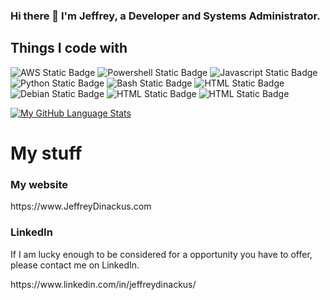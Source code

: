 ### Hi there 👋 I'm Jeffrey, a Developer and Systems Administrator.

## Things I code with

<img alt="AWS Static Badge" src="https://img.shields.io/badge/AWS-red">&nbsp;<img alt="Powershell Static Badge" src="https://img.shields.io/badge/Powershell-black">
<img alt="Javascript Static Badge" src="https://img.shields.io/badge/JavaScript-blue">
<img alt="Python Static Badge" src="https://img.shields.io/badge/Python-darkgreen">
<img alt="Bash Static Badge" src="https://img.shields.io/badge/Bash-Yellow">
<img alt="HTML Static Badge" src="https://img.shields.io/badge/MySQL-00758F">
<img alt="Debian Static Badge" src="https://img.shields.io/badge/Debian-purple">
<img alt="HTML Static Badge" src="https://img.shields.io/badge/HTML5+Bootstrap5+CSS3-6610F2">
<img alt="HTML Static Badge" src="https://img.shields.io/badge/VSCode-lightblue">

[![My GitHub Language Stats](https://github-readme-stats.vercel.app/api/top-langs/?username=jeffreydinackus&langs_count=4&theme=tokyonight)]()




# My stuff

<h3>My website</h3>

<p>https://www.JeffreyDinackus.com</p>

<h3>LinkedIn</h3>
<p>If I am lucky enough to be considered for a opportunity you have to offer, please contact me on LinkedIn.</p>
<p>https://www.linkedin.com/in/jeffreydinackus/</p>








<!--
**JeffreyDinackus/JeffreyDinackus** is a ✨ _special_ ✨ repository because its `README.md` (this file) appears on your GitHub profile.

Here are some ideas to get you started:

- 🔭 I’m currently working on ...
- 🌱 I’m currently learning ...
- 👯 I’m looking to collaborate on ...
- 🤔 I’m looking for help with ...
- 💬 Ask me about ...
- 📫 How to reach me: ...
- 😄 Pronouns: ...
- ⚡ Fun fact: ...
-->

